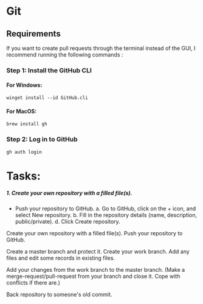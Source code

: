# Git 

## Requirements
If you want to create pull requests through the terminal instead of the GUI, I recommend running the following commands :

### Step 1: Install the GitHub CLI

#### For Windows:
```
winget install --id GitHub.cli
```
#### For MacOS:
```
brew install gh
```
### Step 2: Log in to GitHub
```
gh auth login
```

# Tasks: 
##### 1. Create your own repository with a filled file(s).
  - Push your repository to GitHub.
    a. Go to GitHub, click on the + icon, and select New repository.
    b. Fill in the repository details (name, description, public/private).
    d. Click Create repository.
    






Create your own repository with a filled file(s).
Push your repository to GitHub.

Create a master branch and protect it.
Create your work branch. 
Add any files and edit some records in existing files.

Add your changes from the work branch to the master branch. 
(Make a merge-request/pull-request from your branch and close it. Cope with conflicts if there are.)

Back repository to someone's old commit. 
